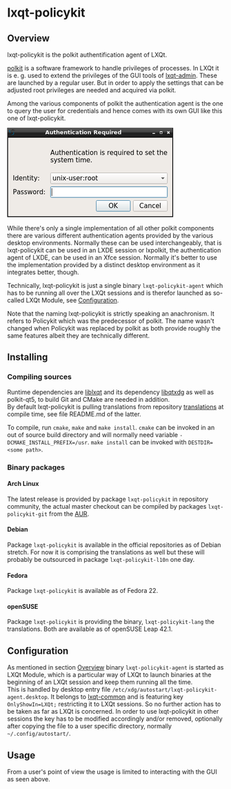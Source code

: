 # lxqt-policykit

## Overview

lxqt-policykit is the polkit authentification agent of LXQt.

[polkit](https://www.freedesktop.org/wiki/Software/polkit/) is a software framework to handle privileges of processes.
In LXQt it is e. g. used to extend the privileges of the GUI tools of [lxqt-admin](https://github.com/lxde/lxqt-admin/).
These are launched by a regular user. But in order to apply the settings that can be adjusted root privileges are needed
and acquired via polkit.   

Among the various components of polkit the authentication agent is the one to query the user for credentials and hence
comes with its own GUI like this one of lxqt-policykit.

![lxqt-policykit: GUI](lxqt-policykit_gui.png)

While there's only a single implementation of all other polkit components there are various different authentication
agents provided by the various desktop environments. Normally these can be used interchangeably, that is lxqt-policykit
can be used in an LXDE session or lxpolkit, the authentication agent of LXDE, can be used in an Xfce session. Normally
it's better to use the implementation provided by a distinct desktop environment as it integrates better, though.

Technically, lxqt-policykit is just a single binary `lxqt-policykit-agent` which has to be running all over the LXQt
sessions and is therefor launched as so-called LXQt Module, see [Configuration](#configuration).

Note that the naming lxqt-policykit is strictly speaking an anachronism. It refers to Policykit which was the predecessor
of polkit. The name wasn't changed when Policykit was replaced by polkit as both provide roughly the same features albeit
they are technically different.

## Installing

### Compiling sources

Runtime dependencies are [liblxqt](https://github.com/lxde/liblxqt) and its dependency
[libqtxdg](https://github.com/lxde/libqtxdg) as well as polkit-qt5, to build Git and CMake are needed in addition.   
By default lxqt-policykit is pulling translations from repository [translations](https://github.com/lxde/translations/) at
compile time, see file README.md of the latter.

To compile, run `cmake`, `make` and `make install`.
`cmake` can be invoked in an out of source build directory and will normally need variable `-DCMAKE_INSTALL_PREFIX=/usr`.
`make install` can be invoked with `DESTDIR=<some path>`.

### Binary packages

#### Arch Linux

The latest release is provided by package `lxqt-policykit` in repository community, the actual master checkout can be
compiled by packages `lxqt-policykit-git` from the [AUR](https://aur.archlinux.org).

#### Debian

Package `lxqt-policykit` is available in the official repositories as of Debian stretch. For now it is comprising the
translations as well but these will probably be outsourced in package `lxqt-policykit-l10n` one day.

#### Fedora

Package `lxqt-policykit` is available as of Fedora 22.

#### openSUSE

Package `lxqt-policykit` is providing the binary, `lxqt-policykit-lang` the translations. Both are available as of
openSUSE Leap 42.1.

## Configuration

As mentioned in section [Overview](#overview) binary `lxqt-policykit-agent` is started as LXQt Module, which is a particular
way of LXQt to launch binaries at the beginning of an LXQt session and keep them running all the time.   
This is handled by desktop entry file `/etc/xdg/autostart/lxqt-policykit-agent.desktop`. It belongs to
[lxqt-common](https://github.com/lxde/lxqt-common/) and is featuring key `OnlyShowIn=LXQt;` restricting it to LXQt sessions.
So no further action has to be taken as far as LXQt is concerned. In order to use lxqt-policykit in other sessions the key has
to be modified accordingly and/or removed, optionally after copying the file to a user specific directory, normally
`~/.config/autostart/`.

## Usage

From a user's point of view the usage is limited to interacting with the GUI as seen above.
